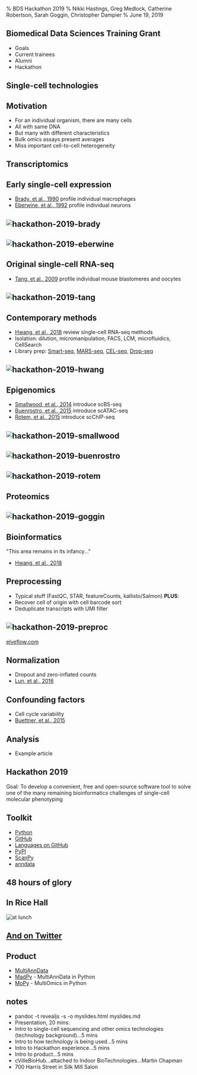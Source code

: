 % BDS Hackathon 2019
% Nikki Hastings, Greg Medlock, Catherine Robertson, Sarah Goggin, Christopher Dampier
% June 19, 2019

## Biomedical Data Sciences Training Grant
* Goals
* Current trainees
* Alumni
* Hackathon

## Single-cell technologies

## Motivation
* For an individual organism, there are many cells
* All with same DNA
* But many with different characteristics
* Bulk omics assays present averages
* Miss important cell-to-cell heterogeneity

## Transcriptomics

## Early single-cell expression
* [Brady, et al., 1990](http://wwwlabs.uhnresearch.ca/iscove/MMCB90.pdf) profile individual macrophages
* [Eberwine, et al., 1992](https://www.ncbi.nlm.nih.gov/pmc/articles/PMC48793/) profile individual neurons

## ![hackathon-2019-brady](hackathon-2019-brady.png)

## ![hackathon-2019-eberwine](hackathon-2019-eberwine.png)

## Original single-cell RNA-seq
* [Tang, et al., 2009](https://www.nature.com/articles/nmeth.1315) profile individual mouse blastomeres and oocytes

## ![hackathon-2019-tang](hackathon-2019-tang.png)

## Contemporary methods
* [Hwang, et al., 2018](https://www.nature.com/articles/s12276-018-0071-8) review single-cell RNA-seq methods
* Isolation: dilution, micromanipulation, FACS, LCM, microfluidics, CellSearch
* Library prep: [Smart-seq](https://www.ncbi.nlm.nih.gov/pmc/articles/PMC3467340/), [MARS-seq](https://science.sciencemag.org/content/343/6172/776), [CEL-seq](https://www.sciencedirect.com/science/article/pii/S2211124712002288?via%3Dihub), [Drop-seq](https://www.cell.com/abstract/S0092-8674(15)00549-8)

## ![hackathon-2019-hwang](hackathon-2019-hwang.png)

## Epigenomics
* [Smallwood, et al., 2014](https://www.nature.com/articles/nmeth.3035) introduce scBS-seq
* [Buenrostro, et al., 2015](https://www.nature.com/articles/nature14590) introduce scATAC-seq
* [Rotem, et al., 2015](https://www.nature.com/articles/nbt.3383) introduce scChIP-seq

## ![hackathon-2019-smallwood](hackathon-2019-smallwood.png)

## ![hackathon-2019-buenrostro](hackathon-2019-buenrostro.png)

## ![hackathon-2019-rotem](hackathon-2019-rotem.png)

## Proteomics

## ![hackathon-2019-goggin](hackathon-2019-goggin.png)

## Bioinformatics
"This area remains in its infancy..."

* [Hwang, et al., 2018](https://www.nature.com/articles/s12276-018-0071-8)

## Preprocessing
* Typical stuff (FastQC, STAR, featureCounts, kallisto/Salmon) __PLUS__:
* Recover cell of origin with cell barcode sort
* Deduplicate transcripts with UMI filter

## ![hackathon-2019-preproc](hackathon-2019-preproc.png)
[elveflow.com](https://www.elveflow.com/microfluidic-tutorials/microfluidic-reviews-and-tutorials/drop-seq/)

## Normalization
* Dropout and zero-inflated counts
* [Lun, et al., 2016](https://genomebiology.biomedcentral.com/articles/10.1186/s13059-016-0947-7)

## Confounding factors
* Cell cycle variability
* [Buettner, et al., 2015](https://www.nature.com/articles/nbt.3102)

## Analysis
* Example article

## Hackathon 2019
Goal: To develop a convenient, free and open-source software tool to solve one of the many remaining bioinformatics challenges of single-cell molecular phenotyping

## Toolkit
* [Python](https://www.python.org/)
* [GitHub](https://github.com/databio/bdshack19)
* [Languages on GitHub](https://octoverse.github.com/projects#languages)
* [PyPI](https://pypi.org/)
* [ScanPy](https://scanpy.readthedocs.io/en/stable/)
* [anndata](https://anndata.readthedocs.io/en/stable/)

## 48 hours of glory

## In Rice Hall
![at lunch](hackathon-2019-twitter.jpeg)

## [And on Twitter](https://twitter.com/kianfi13/status/1113921738893611008?s=20)

## Product
* [MultiAnnData](https://github.com/databio/bdshack19/blob/master/mixsc/multimeasure.py)
* [MadPy](https://pypi.org/search/?q=MadPy) - MultiAnnData in Python
* [MoPy](https://pypi.org/search/?q=MoPy) - MultiOmics in Python

## notes
* pandoc -t revealjs -s -o myslides.html myslides.md
* Presentation, 20 mins:
* Intro to single-cell sequencing and other omics technologies (technology background)...5 mins
* Intro to how technology is being used...5 mins
* Intro to Hackathon experience...5 mins
* Intro to product...5 mins
* cVilleBioHub...attached to Indoor BioTechnologies...Martin Chapman
* 700 Harris Street in Silk Mill Salon
